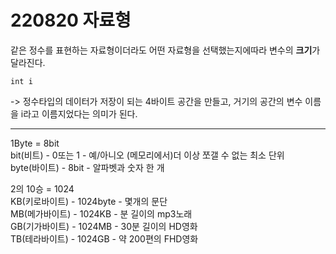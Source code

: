 # 220820 자료형

같은 정수를 표현하는 자료형이더라도 어떤 자료형을 선택했는지에따라 변수의 **크기**가 달라진다.  
  
    
```
int i
```

-> 정수타입의 데이터가 저장이 되는 4바이트 공간을 만들고, 거기의 공간의 변수 이름을 i라고 이름지었다는 의미가 된다.

--------  
1Byte = 8bit  
bit(비트) - 0또는 1 - 예/아니오 (메모리에서)더 이상 쪼갤 수 없는 최소 단위  
byte(바이트) - 8bit - 알파벳과 숫자 한 개  

2의 10승 = 1024  
KB(키로바이트) - 1024byte - 몇개의 문단   
MB(메가바이트) - 1024KB - 분 길이의 mp3노래   
GB(기가바이트) - 1024MB - 30분 길이의 HD영화    
TB(테라바이트) - 1024GB - 약 200편의 FHD영화  